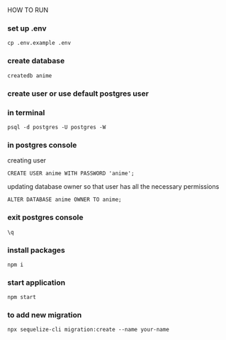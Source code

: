 #
HOW TO RUN

### set up .env
```
cp .env.example .env
```

### create database
```
createdb anime
```

### create user or use default postgres user
### in terminal
```
psql -d postgres -U postgres -W
```
### in postgres console
creating user
```
CREATE USER anime WITH PASSWORD 'anime';
```
updating database owner so that user has all the necessary permissions
```
ALTER DATABASE anime OWNER TO anime;
```
### exit postgres console
```
\q
```

### install packages
```
npm i
```

### start application
```
npm start
```



### to add new migration
```
npx sequelize-cli migration:create --name your-name
```